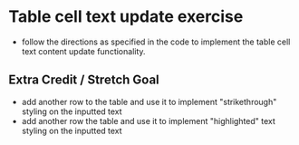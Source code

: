 # Table cell text update exercise
* follow the directions as specified in the code to implement the table cell text content update functionality.

## Extra Credit / Stretch Goal
* add another row to the table and use it to implement "strikethrough" styling on the inputted text
* add another row the table and use it to implement "highlighted" text styling on the inputted text